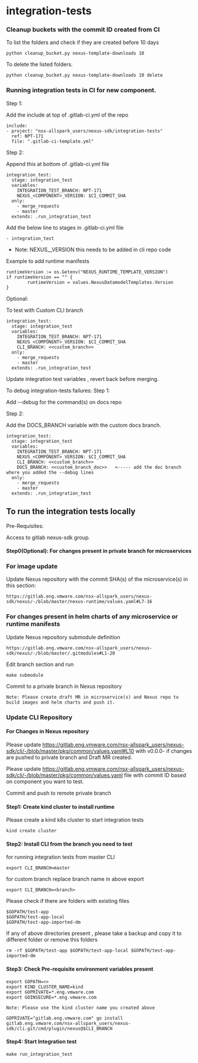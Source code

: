 # integration-tests

### Cleanup buckets with the commit ID created from CI

To list the folders and check if they are created before 10 days
```
python cleanup_bucket.py nexus-template-downloads 10
```

To delete the listed folders.

```
python cleanup_bucket.py nexus-template-downloads 10 delete
```

### Running integration tests in CI for new component.

Step 1:


Add the include at top of .gitlab-ci.yml of the repo
```
include:
- project: "nsx-allspark_users/nexus-sdk/integration-tests"
  ref: NPT-171
  file: ".gitlab-ci-template.yml"
```

Step 2:

Append this at bottom of .gitlab-ci.yml file
```
integration_test:
  stage: integration_test
  variables:
    INTEGRATION_TEST_BRANCH: NPT-171
    NEXUS_<COMPONENT>_VERSION: $CI_COMMIT_SHA
  only:
    - merge_requests
    - master
  extends: .run_integration_test
```
Add the below line to stages in .gitlab-ci.yml file
```
- integration_test
```

* Note: NEXUS_<COMPONENT>_VERSION this needs to be added in cli repo code

Example to add runtime manifests
```
runtimeVersion := os.Getenv("NEXUS_RUNTIME_TEMPLATE_VERSION")
if runtimeVersion == "" {
		runtimeVersion = values.NexusDatamodelTemplates.Version
}
```

Optional:

To test with Custom CLI branch
```
integration_test:
  stage: integration_test
  variables:
    INTEGRATION_TEST_BRANCH: NPT-171
    NEXUS_<COMPONENT>_VERSION: $CI_COMMIT_SHA
    CLI_BRANCH: <<custom_branch>>
  only:
    - merge_requests
    - master
  extends: .run_integration_test
```
Update integration test variables , revert back before merging.

To debug integration-tests failures:
Step 1:

Add --debug for the command(s) on docs repo

Step 2:

Add the DOCS_BRANCH variable with the custom docs branch.

```
integration_test:
  stage: integration_test
  variables:
    INTEGRATION_TEST_BRANCH: NPT-171
    NEXUS_<COMPONENT>_VERSION: $CI_COMMIT_SHA
    CLI_BRANCH: <<custom_branch>>
    DOCS_BRANCH: <<custom_branch_doc>>   <----- add the doc branch where you added the --debug lines
  only:
    - merge_requests
    - master
  extends: .run_integration_test
```


## To run the integration tests locally

Pre-Requisites:

Access to gitlab nexus-sdk group.
#### Step0(Optional): For changes present in private branch for microservices

### For image update

Update Nexus repository with the commit SHA(s) of the microservice(s) in this section:

`https://gitlab.eng.vmware.com/nsx-allspark_users/nexus-sdk/nexus/-/blob/master/nexus-runtime/values.yaml#L7-16`

### For changes present in helm charts of any microservice or runtime manifests

Update Nexus repository submodule definition

`https://gitlab.eng.vmware.com/nsx-allspark_users/nexus-sdk/nexus/-/blob/master/.gitmodules#L1-20`

Edit branch section and run

```
make submodule
```

Commit to a private branch in Nexus repository


`Note: Please create draft MR in microservice(s) and Nexus repo to build images and helm charts and push it.`

### Update CLI Repository

#### For Changes in Nexus repository

Please update https://gitlab.eng.vmware.com/nsx-allspark_users/nexus-sdk/cli/-/blob/master/pkg/common/values.yaml#L10
with v0.0.0-<commit-SHA> if changes are pushed to private branch and Draft MR created.

Please update https://gitlab.eng.vmware.com/nsx-allspark_users/nexus-sdk/cli/-/blob/master/pkg/common/values.yaml file with commit ID based on component you want to test.

Commit and push to remote private branch

#### Step1: Create kind cluster to install runtime

Please create a kind k8s cluster to start integration tests
```
kind create cluster
```

####  Step2: Install CLI from the branch you need to test

for running integration tests from master CLI
```
export CLI_BRANCH=master
```

for custom branch replace branch name in above export
```
export CLI_BRANCH=<branch>
```

Please check if there are folders with existing files

```
$GOPATH/test-app
$GOPATH/test-app-local
$GOPATH/test-app-imported-dm
```

If any of above directories present , please take a backup and copy it to different folder or remove this folders

```
rm -rf $GOPATH/test-app $GOPATH/test-app-local $GOPATH/test-app-imported-dm
```

#### Step3: Check Pre-requisite environment variables present
```
export GOPATH=<>
export KIND_CLUSTER_NAME=kind
export GOPRIVATE=*.eng.vmware.com
export GOINSECURE=*.eng.vmware.com
```

`Note: Please use the kind cluster name you created above`

```
GOPRIVATE="gitlab.eng.vmware.com" go install gitlab.eng.vmware.com/nsx-allspark_users/nexus-sdk/cli.git/cmd/plugin/nexus@$CLI_BRANCH
```

#### Step4: Start Integration test
```
make run_integration_test
```